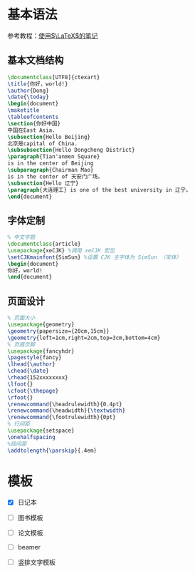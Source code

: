
# 基本语法

参考教程：[使用$\LaTeX$的笔记](https://blog.csdn.net/qq_326324545/article/details/90232073)

## 基本文档结构

``` latex
\documentclass[UTF8]{ctexart}
\title{你好，world!}
\author{Dong}
\date{\today}
\begin{document}
\maketitle
\tableofcontents
\section{你好中国}
中国在East Asia.
\subsection{Hello Beijing}
北京是capital of China.
\subsubsection{Hello Dongcheng District}
\paragraph{Tian'anmen Square}
is in the center of Beijing
\subparagraph{Chairman Mao}
is in the center of 天安门广场。
\subsection{Hello 辽宁}
\paragraph{大连理工} is one of the best university in 辽宁。
\end{document}
```

## 字体定制

``` latex
% 中文字题
\documentclass{article}
\usepackage{xeCJK} %调用 xeCJK 宏包
\setCJKmainfont{SimSun} %设置 CJK 主字体为 SimSun （宋体）
\begin{document}
你好，world!
\end{document}
```

## 页面设计
``` latex
% 页面大小
\usepackage{geometry}
\geometry{papersize={20cm,15cm}}
\geometry{left=1cm,right=2cm,top=3cm,bottom=4cm}
% 页眉页脚
\usepackage{fancyhdr}
\pagestyle{fancy}
\lhead{\author}
\chead{\date}
\rhead{152xxxxxxxx}
\lfoot{}
\cfoot{\thepage}
\rfoot{}
\renewcommand{\headrulewidth}{0.4pt}
\renewcommand{\headwidth}{\textwidth}
\renewcommand{\footrulewidth}{0pt}
% 行间距
\usepackage{setspace}
\onehalfspacing
%段间距
\addtolength{\parskip}{.4em}

```


# 模板


- [x] 日记本
- [ ] 图书模板
- [ ] 论文模板
- [ ] beamer
- [ ] 竖排文字模板

